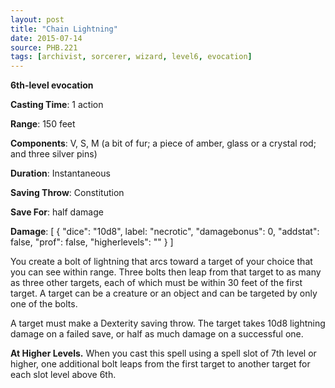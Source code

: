 ```yaml
---
layout: post
title: "Chain Lightning"
date: 2015-07-14
source: PHB.221
tags: [archivist, sorcerer, wizard, level6, evocation]
---
```


**6th-level evocation**

**Casting Time**: 1 action

**Range**: 150 feet

**Components**: V, S, M (a bit of fur; a piece of amber, glass or a crystal rod; and three silver pins)

**Duration**: Instantaneous

**Saving Throw**: Constitution

**Save For**: half damage

**Damage**: [ { "dice": "10d8", label: "necrotic", "damagebonus": 0, "addstat": false, "prof": false, "higherlevels": "" } ]

You create a bolt of lightning that arcs toward a target of your choice that you can see within range. Three bolts then leap from that target to as many as three other targets, each of which must be within 30 feet of the first target. A target can be a creature or an object and can be targeted by only one of the bolts.

A target must make a Dexterity saving throw. The target takes 10d8 lightning damage on a failed save, or half as much damage on a successful one.

**At Higher Levels.** When you cast this spell using a spell slot of 7th level or higher, one additional bolt leaps from the first target to another target for each slot level above 6th.